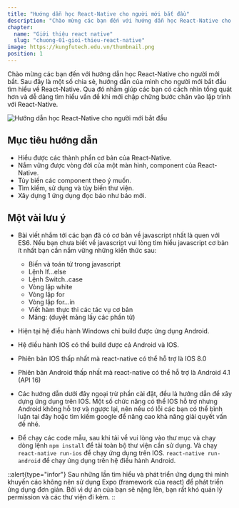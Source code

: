 ```yaml
---
title: "Hướng dẫn học React-Native cho người mới bắt đầu"
description: "Chào mừng các bạn đến với hướng dẫn học React-Native cho người mới bắt. Sau đây là một số chia sẻ, hướng dẫn của mình cho người mới bắt đầu tìm hiểu về React-Native. Qua đó nhằm giúp các bạn có cách nhìn tổng quát hơn và dễ dàng tìm hiểu vấn đề khi mới chập chững bước chân vào lập trình với React-Native."
chapter:
  name: "Giới thiệu react native"
  slug: "chuong-01-gioi-thieu-react-native"
image: https://kungfutech.edu.vn/thumbnail.png
position: 1
---
```


Chào mừng các bạn đến với hướng dẫn học React-Native cho người mới bắt. Sau đây là một số chia sẻ, hướng dẫn của mình cho người mới bắt đầu tìm hiểu về React-Native. Qua đó nhằm giúp các bạn có cách nhìn tổng quát hơn và dễ dàng tìm hiểu vấn đề khi mới chập chững bước chân vào lập trình với React-Native.

![Hướng dẫn học React-Native cho người mới bắt đầu](https://github.com/techmely/hoc-lap-trinh/assets/29374426/e7366619-4023-4c5f-b76e-862cd973f435)

## Mục tiêu hướng dẫn

- Hiểu được các thành phần cơ bản của React-Native.
- Nắm vững được vòng đời của một màn hình, component của React-Native.
- Tùy biến các component theo ý muốn.
- Tìm kiếm, sử dụng và tùy biến thư viện.
- Xây dựng 1 ứng dụng đọc báo như báo mới.

## Một vài lưu ý

- Bài viết nhắm tới các bạn đã có cơ bản về javascript nhất là quen với ES6. Nếu bạn chưa biết về javascript vui lòng tìm hiểu javascript cơ bản ít nhất bạn cần nắm vững những kiến thức sau:

  - Biến và toán tử trong javascript
  - Lệnh If...else
  - Lệnh Switch..case
  - Vòng lặp white
  - Vòng lặp for
  - Vòng lặp for...in
  - Viết hàm thực thi các tác vụ cơ bản
  - Mảng: (duyệt mảng lấy các phần tử)

- Hiện tại hệ điều hành Windows chỉ build được ứng dụng Android.
- Hệ điều hành IOS có thể build được cả Android và IOS.
- Phiên bản IOS thấp nhất mà react-native có thể hỗ trợ là IOS 8.0
- Phiên bản Android thấp nhất mà react-native có thể hỗ trợ là Android 4.1 (API 16)
- Các hướng dẫn dưới đây ngoại trừ phần cài đặt, đều là hướng dẫn để xây dựng ứng dụng trên IOS. Một số chức năng có thể IOS hỗ trợ nhưng Android không hỗ trợ và ngược lại, nên nếu có lỗi các bạn có thể bình luận tại đây hoặc tìm kiếm google để nâng cao khả năng giải quyết vấn đề nhé.
- Để chạy các code mẫu, sau khi tải về vui lòng vào thư mục và chạy dòng lệnh `npm install` để tải toàn bộ thư viện cần sử dụng. Và chạy `react-native run-ios` để chạy ứng dụng trên IOS. `react-native run-android` để chạy ứng dụng trên hệ điều hành Android.

::alert{type="infor"}
Sau những lần tìm hiểu và phát triển ứng dụng thì mình khuyến cáo không nên sử dụng Expo (framework của react) để phát triển ứng dụng đơn giản. Bởi vì dự án của bạn sẽ nặng lên, bạn rất khó quản lý permission và các thư viện đi kèm.
::
